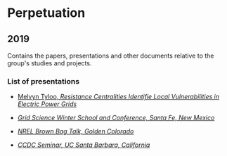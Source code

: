 # Perpetuation
## 2019
Contains the papers, presentations and other documents relative to the group's studies and projects.

### List of presentations

*  [Melvyn Tyloo, *Resistance Centralities Identifie Local Vulnerabilities in Electric Power Grids*](https://github.com/GeeeHesso/Perpetuation/tree/master/2019/Presentations/FEPSET19_Tyloo)

* [*Grid Science Winter School and Conference, Santa Fe, New Mexico*](https://github.com/GeeeHesso/Perpetuation/tree/master/2019/Presentations/Grid_Science_Santa_Fe)
* [*NREL Brown Bag Talk, Golden Colorado*](https://github.com/GeeeHesso/Perpetuation/tree/master/2019/Presentations/NREL_Golden)
* [*CCDC Seminar, UC Santa Barbara, California*](https://github.com/GeeeHesso/Perpetuation/tree/master/2019/Presentations/UC_Santa_Barbara)
